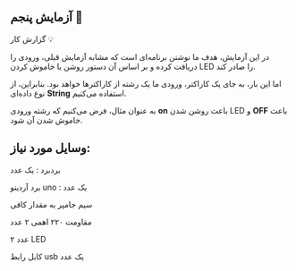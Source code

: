 آزمایش پنجم 🔧
---
گزارش کار 💡


در این آزمایش، هدف ما نوشتن برنامه‌ای است که مشابه آزمایش قبلی، ورودی را دریافت کرده و بر اساس آن دستور روشن یا خاموش کردن LED را صادر کند.

  اما این بار، به جای یک کاراکتر، ورودی ما یک رشته از کاراکترها خواهد بود. بنابراین، از نوع داده‌ای **String** استفاده می‌کنیم. 
  
  به عنوان مثال، فرض می‌کنیم که رشته ورودی **on** باعث روشن شدن LED و **OFF** باعث خاموش شدن آن شود.
  
وسایل مورد نیاز:
---
بردبرد : یک عدد

برد آردینو uno : یک عدد

سیم جامپر به مقدار کافی

مقاومت ۲۲۰ اهمی ۲ عدد

۲ عدد LED

کابل رابط usb یک عدد
